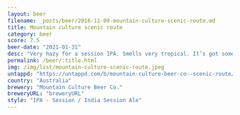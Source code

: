 ```yaml
---
layout: beer
filename: _posts/beer/2016-11-09-mountain-culture-scenic-route.md
title: Mountain culture scenic route
category: beer
score: 7.5
beer-date: "2021-01-31"
desc: "Very hazy for a session IPA. Smells very tropical. It’s got some juicy flavours but also a little harshness in the finish which does diminish towards the end of the glass"
permalink: /beer/:title.html
img: /img/list/mountain-culture-scenic-route.jpeg
untappd: "https://untappd.com/b/mountain-culture-beer-co--scenic-route/3852927"
country: "Australia"
brewery: "Mountain Culture Beer Co."
breweryURL: "breweryURL"
style: "IPA - Session / India Session Ale"
---
```

